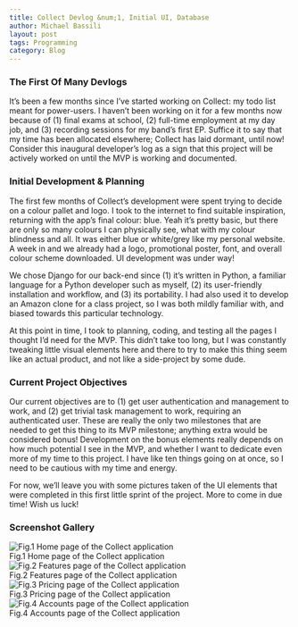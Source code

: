 ```yaml
---
title: Collect Devlog &num;1, Initial UI, Database
author: Michael Bassili
layout: post
tags: Programming
category: Blog
---
```


### The First Of Many Devlogs

It’s been a few months since I’ve started working on Collect: my todo list meant for power-users. I haven’t been working on it for a few months now because of (1) final exams at school, (2) full-time employment at my day job, and (3) recording sessions for my band’s first EP. Suffice it to say that my time has been allocated elsewhere; Collect has laid dormant, until now! Consider this inaugural developer’s log as a sign that this project will be actively worked on until the MVP is working and documented. 

### Initial Development & Planning

The first few months of Collect’s development were spent trying to decide on a colour pallet and logo. I took to the internet to find suitable inspiration, returning with the app’s final colour: blue. Yeah it’s pretty basic, but there are only so many colours I can physically see, what with my colour blindness and all. It was either blue or white/grey like my personal website. A week in and we already had a logo, promotional poster, font, and overall colour scheme downloaded. UI development was under way!

We chose Django for our back-end since (1) it’s written in Python, a familiar language for a Python developer such as myself, (2) its user-friendly installation and workflow, and (3) its portability. I had also used it to develop an Amazon clone for a class project, so I was both mildly familiar with, and biased towards this particular technology.

At this point in time, I took to planning, coding, and testing all the pages I thought I’d need for the MVP. This didn’t take too long, but I was constantly tweaking little visual elements here and there to try to make this thing seem like an actual product, and not like a side-project by some dude. 

### Current Project Objectives

Our current objectives are to (1) get user authentication and management to work, and (2) get trivial task management to work, requiring an authenticated user. These are really the only two milestones that are needed to get this thing to its MVP milestone; anything extra would be considered bonus! Development on the bonus elements really depends on how much potential I see in the MVP, and whether I want to dedicate even more of my time to this project. I have like ten things going on at once, so I need to be cautious with my time and energy.

For now, we’ll leave you with some pictures taken of the UI elements that were completed in this first little sprint of the project. More to come in due time! Wish us luck!

### Screenshot Gallery

<img id="aboutPhoto" src="{{site.baseurl}}/assets/collectDevlog1/collect-homepage.png" alt="Fig.1 Home page of the Collect application">
<figcaption>Fig.1 Home page of the Collect application</figcaption>


<img id="aboutPhoto" src="{{site.baseurl}}/assets/collectDevlog1/collect-features.png" alt="Fig.2 Features page of the Collect application">
<figcaption>Fig.2 Features page of the Collect application</figcaption>


<img id="aboutPhoto" src="{{site.baseurl}}/assets/collectDevlog1/collect-pricing.png" alt="Fig.3 Pricing page of the Collect application">
<figcaption>Fig.3 Pricing page of the Collect application</figcaption>


<img id="aboutPhoto" src="{{site.baseurl}}/assets/collectDevlog1/collect-accounts.png" alt="Fig.4 Accounts page of the Collect application">
<figcaption>Fig.4 Accounts page of the Collect application</figcaption>

